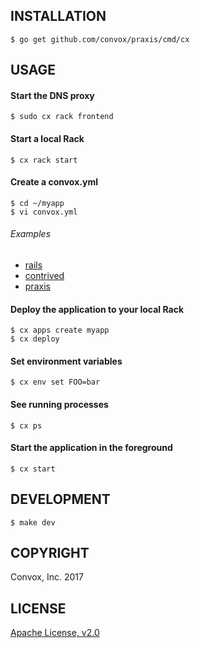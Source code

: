 ## INSTALLATION

    $ go get github.com/convox/praxis/cmd/cx

## USAGE

#### Start the DNS proxy

    $ sudo cx rack frontend

#### Start a local Rack

    $ cx rack start

#### Create a convox.yml

    $ cd ~/myapp
    $ vi convox.yml
    
###### Examples

  * [rails](https://gist.github.com/ddollar/4c2368dbb7058652cfe758affd2208b2)
  * [contrived](https://gist.github.com/ddollar/df189f18b44a233294dc6627c130d9e7)
  * [praxis](https://github.com/convox/praxis/blob/master/convox.yml)

#### Deploy the application to your local Rack

    $ cx apps create myapp
    $ cx deploy

#### Set environment variables

    $ cx env set FOO=bar

#### See running processes

    $ cx ps

#### Start the application in the foreground

    $ cx start

## DEVELOPMENT

    $ make dev

## COPYRIGHT

Convox, Inc. 2017

## LICENSE

[Apache License, v2.0](https://www.apache.org/licenses/LICENSE-2.0)
